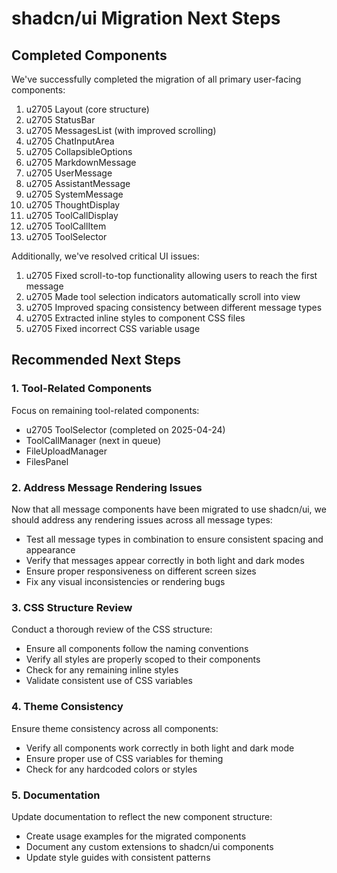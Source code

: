 # shadcn/ui Migration Next Steps

## Completed Components

We've successfully completed the migration of all primary user-facing components:

1. u2705 Layout (core structure)
2. u2705 StatusBar 
3. u2705 MessagesList (with improved scrolling)
4. u2705 ChatInputArea
5. u2705 CollapsibleOptions
6. u2705 MarkdownMessage
7. u2705 UserMessage
8. u2705 AssistantMessage
9. u2705 SystemMessage
10. u2705 ThoughtDisplay
11. u2705 ToolCallDisplay
12. u2705 ToolCallItem
13. u2705 ToolSelector

Additionally, we've resolved critical UI issues:

1. u2705 Fixed scroll-to-top functionality allowing users to reach the first message
2. u2705 Made tool selection indicators automatically scroll into view
3. u2705 Improved spacing consistency between different message types
4. u2705 Extracted inline styles to component CSS files
5. u2705 Fixed incorrect CSS variable usage

## Recommended Next Steps

### 1. Tool-Related Components

Focus on remaining tool-related components:

- u2705 ToolSelector (completed on 2025-04-24)
- ToolCallManager (next in queue)
- FileUploadManager
- FilesPanel

### 2. Address Message Rendering Issues

Now that all message components have been migrated to use shadcn/ui, we should address any rendering issues across all message types:

- Test all message types in combination to ensure consistent spacing and appearance
- Verify that messages appear correctly in both light and dark modes
- Ensure proper responsiveness on different screen sizes
- Fix any visual inconsistencies or rendering bugs

### 3. CSS Structure Review

Conduct a thorough review of the CSS structure:

- Ensure all components follow the naming conventions
- Verify all styles are properly scoped to their components
- Check for any remaining inline styles
- Validate consistent use of CSS variables

### 4. Theme Consistency

Ensure theme consistency across all components:

- Verify all components work correctly in both light and dark mode
- Ensure proper use of CSS variables for theming
- Check for any hardcoded colors or styles

### 5. Documentation

Update documentation to reflect the new component structure:

- Create usage examples for the migrated components
- Document any custom extensions to shadcn/ui components
- Update style guides with consistent patterns